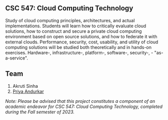 ## CSC 547: Cloud Computing Technology
Study of cloud computing principles, architectures, and actual implementations. Students will learn how to critically evaluate cloud solutions, how to construct and secure a private cloud computing environment based on open source solutions, and how to federate it with external clouds. Performance, security, cost, usability, and utility of cloud computing solutions will be studied both theoretically and in hands-on exercises. Hardware-, infrastructure-, platform-, software-, security-, - "as-a-service".

## Team
1. Akruti Sinha
2. [Priya Andurkar](www.linkedin.com/in/priya-andurkar-358a80121)
   
_Note: Please be advised that this project constitutes a component of an academic endeavor for CSC 547: Cloud Computing Technology, completed during the Fall semester of 2023._
